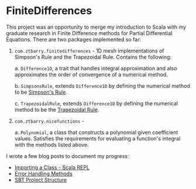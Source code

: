 # FiniteDifferences

This project was an opportunity to merge my introduction to Scala with my graduate research in Finite Difference methods for Partial Differential Equations. There are two packages implemented so far:
     
1. `com.ztbarry.finitedifferences` - 1D mesh implementations of Simpson's Rule and the Trapezoidal Rule. Contains the following:

    a. `Difference1D`, a trait that handles integral approximation and also approximates the order of convergence of a numerical method.
    
    b. `SimpsonsRule`, extends `Difference1D` by defining the numerical method to be [Simpson's Rule](https://en.wikipedia.org/wiki/Simpson%27s_rule).
    
    c. `TrapezoidalRule`, extends `Difference1D` by defining the numerical method to be the [Trapezoidal Rule](https://en.wikipedia.org/wiki/Trapezoidal_rule).
    
2. `com.ztbarry.nicefunctions` - 

     a. `Polynomial`, a class that constructs a polynomial given coefficient values.  Satisfies the requirements for evaluating a function's integral with the methods listed above.

I wrote a few blog posts to document my progress:

* [Importing a Class - Scala REPL](https://zackbarry.github.io/blog/2019/importing-classes-repl/)
* [Error Handling Methods](https://zackbarry.github.io/blog/2019/error-handling/)
* [SBT Project Structure](https://zackbarry.github.io/blog/2019/project-structure/)
